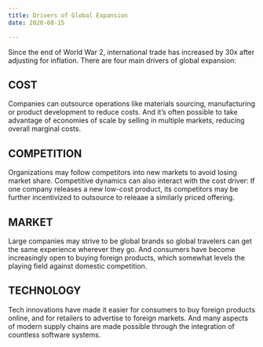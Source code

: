 ```yaml
---
title: Drivers of Global Expansion
date: 2020-08-15

---
```


Since the end of World War 2, international trade has increased by 30x after adjusting for inflation. There are four main drivers of global expansion:

## COST
Companies can outsource operations like materials sourcing, manufacturing or product development to reduce costs. And it’s often possible to take advantage of economies of scale by selling in multiple markets, reducing overall marginal costs.

## COMPETITION
Organizations may follow competitors into new markets to avoid losing market share. Competitive dynamics can also interact with the cost driver: If one company releases a new low-cost product, its competitors may be further incentivized to outsource to releaae a similarly priced offering.

## MARKET
Large companies may strive to be global brands so global travelers can get the same experience wherever they go. And consumers have become increasingly open to buying foreign products, which somewhat levels the playing field against domestic competition.

## TECHNOLOGY
Tech innovations have made it easier for consumers to buy foreign products online, and for retailers to advertise to foreign markets. And many aspects of modern supply chains are made possible through the integration of countless software systems.